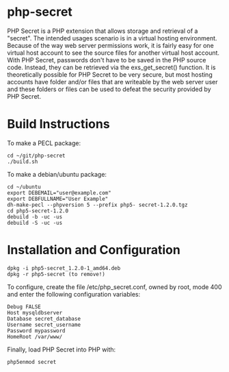php-secret
=========

PHP Secret is a PHP extension that allows storage and retrieval of a "secret". The 
intended usages scenario is in a virtual hosting environment. Because of the way
web server permissions work, it is fairly easy for one virtual host account to 
see the source files for another virtual host account. With PHP Secret, passwords
don't have to be saved in the PHP source code. Instead, they can be retrieved
via the exs_get_secret() function. It is theoretically possible for PHP Secret
to be very secure, but most hosting accounts have folder and/or files that
are writeable by the web server user and these folders or files can be used
to defeat the security provided by PHP Secret.

Build Instructions
==================

To make a PECL package:

    cd ~/git/php-secret
    ./build.sh

To make a debian/ubuntu package:

    cd ~/ubuntu
    export DEBEMAIL="user@example.com"
    export DEBFULLNAME="User Example"
    dh-make-pecl --phpversion 5 --prefix php5- secret-1.2.0.tgz 
    cd php5-secret-1.2.0
    debuild -b -uc -us
    debuild -S -uc -us

Installation and Configuration
==============================

    dpkg -i php5-secret_1.2.0-1_amd64.deb
    dpkg -r php5-secret (to remove!)

To configure, create the file /etc/php_secret.conf, owned by root, mode 400 and 
enter the following configuration variables:

    Debug FALSE
    Host mysqldbserver
    Database secret_database
    Username secret_username
    Password mypassword
    HomeRoot /var/www/

Finally, load PHP Secret into PHP with:

    php5enmod secret

